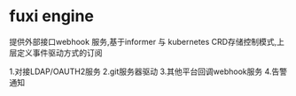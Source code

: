 # fuxi engine

提供外部接口webhook 服务,基于informer 与 kubernetes CRD存储控制模式,上层定义事件驱动方式的订阅

1.对接LDAP/OAUTH2服务
2.git服务器驱动
3.其他平台回调webhook服务
4.告警通知
